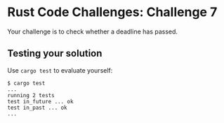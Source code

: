 # Rust Code Challenges: Challenge 7

Your challenge is to check whether a deadline
has passed.


## Testing your solution

Use `cargo test` to evaluate yourself:

```console
$ cargo test
...
running 2 tests
test in_future ... ok
test in_past ... ok
...
```
